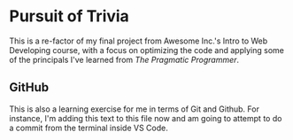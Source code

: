 # Pursuit of Trivia
This is a re-factor of my final project from Awesome Inc.'s Intro to Web Developing course, with a focus on optimizing the code and applying some of the principals I've learned from *The Pragmatic Programmer*.

## GitHub
This is also a learning exercise for me in terms of Git and Github. For instance, I'm adding this text to this file now and am going to attempt to do a commit from the terminal inside VS Code.